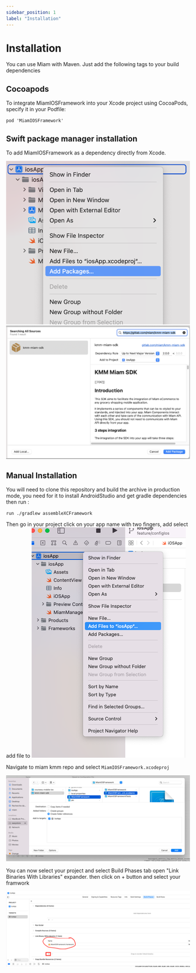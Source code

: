 ```yaml
---
sidebar_position: 1
label: "Installation"
---
```


# Installation

You can use Miam with Maven. Just add the following tags to your build dependencies

## Cocoapods

To integrate MiamIOSFramework into your Xcode project using CocoaPods, specify it in your Podfile:

```
pod 'MiamIOSFramework'
```

## Swift package manager installation

To add MiamIOSFramework as a dependency directly from Xcode.

![Add Swift Package step 1](./img/addSwiftPackage.png)
![Add Swift Package step 2](./img/addMiamSwiftPackage.png)

## Manual Installation


You will need to clone this repository and build the archive in production mode, you need for it to install AndroidStudio and get gradle dependencies
then run :

```
run ./gradlew assembleXCFramework
```

Then go in your project click on your app name with two fingers, add select add file to
![Add Framwork step 1](./img/addFrameworkStep1.png)

Navigate to miam kmm repo and select `MiamIOSFramework.xcodeproj`

![Add Framwork step 2](./img/addFrameworkStep2.png)

You can now select your project and select Build Phases tab open "Link Binaries With Libraries"
expander. then click on + button and select your framwork

![Add Framwork step 3](./img/addFrameworkStep3.png)

